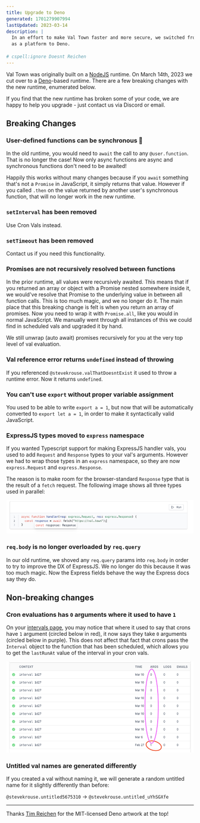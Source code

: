 ```yaml
---
title: Upgrade to Deno
generated: 1701279907994
lastUpdated: 2023-03-14
description: |
  In an effort to make Val Town faster and more secure, we switched from Node.js
  as a platform to Deno.

# cspell:ignore Doesnt Reichen
---
```


Val Town was originally built on a [NodeJS](https://nodejs.org/en) runtime. On
March 14th, 2023 we cut over to a [Deno](https://deno.com/)-based runtime. There
are a few breaking changes with the new runtime, enumerated below.

If you find that the new runtime has broken some of your code, we are happy to
help you upgrade - just contact us via Discord or email.

## Breaking Changes

### User-defined functions can be synchronous 🥳

In the old runtime, you would need to `await` the call to any `@user.function`.
That is no longer the case! Now only async functions are async and synchronous
functions don't need to be awaited!

Happily this works without many changes because if you `await` something that's
not a `Promise` in JavaScript, it simply returns that value. However if you
called `.then` on the value returned by another user's synchronous function,
that will no longer work in the new runtime.

### `setInterval` has been removed

Use Cron Vals instead.

### `setTimeout` has been removed

Contact us if you need this functionality.

### Promises are not recursively resolved between functions

In the prior runtime, all values were recursively awaited. This means that if
you returned an array or object with a Promise nested somewhere inside it, we
would've resolve that Promise to the underlying value in between all function
calls. This is too much magic, and we no longer do it. The main place that this
breaking change is felt is when you return an array of promises. Now you need to
wrap it with `Promise.all`, like you would in normal JavaScript. We manually
went through all instances of this we could find in scheduled vals and upgraded
it by hand.

We still unwrap (auto await) promises recursively for you at the very top level
of val evaluation.

### Val reference error returns `undefined` instead of throwing

If you referenced `@stevekrouse.valThatDoesntExist` it used to throw a runtime
error. Now it returns `undefined`.

### You can't use `export` without proper variable assignment

You used to be able to write `export a = 1`, but now that will be automatically
converted to `export let a = 1`, in order to make it syntactically valid
JavaScript.

### ExpressJS types moved to `express` namespace

If you wanted Typescript support for making ExpressJS handler vals, you used to
add `Request` and `Response` types to your val's arguments. However we had to
wrap those types in an `express` namespace, so they are now `express.Request`
and `express.Response`.

The reason is to make room for the browser-standard `Response` type that is the
result of a `fetch` request. The following image shows all three types used in
parallel:

![Screenshot 2023-03-14 at 3.32.12 PM.png](./upgrade-to-deno/screenshot_2023-03-14_at_33212_pm.png)

### `req.body` is no longer overloaded by `req.query`

In our old runtime, we shoved any `req.query` params into `req.body` in order to
try to improve the DX of ExpressJS. We no longer do this because it was too much
magic. Now the Express fields behave the way the Express docs say they do.

## Non-breaking changes

### Cron evaluations has `0` arguments where it used to have `1`

On your [intervals page](https://www.val.town/settings/intervals), you may
notice that where it used to say that crons have `1` argument (circled below
in red), it now says they take `0` arguments (circled below in purple). This
does not affect that fact that crons pass the `Interval` object to the
function that has been scheduled, which allows you to get the `lastRunAt` value
of the interval in your cron vals.

![Screenshot 2023-03-14 at 2.27.48 PM.png](./upgrade-to-deno/screenshot_2023-03-14_at_22748_pm.png)

### Untitled val names are generated differently

If you created a val without naming it, we will generate a random untitled name
for it slightly differently than before:

`@stevekrouse.untitled5675310` → `@stevekrouse.untitled_uYhSGXfe`

---

Thanks [Tim Reichen](https://github.com/timreichen) for the MIT-licensed Deno
artwork at the top!
